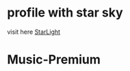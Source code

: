 # profile with star sky
visit here <a href=http://nvb07.github.io/starlight> StarLight </a>
# Music-Premium
